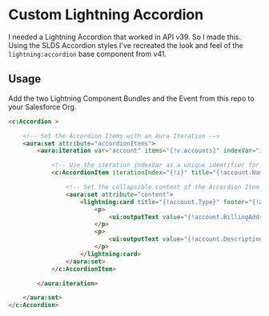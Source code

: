 # Custom Lightning Accordion

I needed a Lightning Accordion that worked in API v39. So I made this. Using the SLDS Accordion styles I've recreated the look and feel of the `lightning:accordion` base component from v41.

## Usage

Add the two Lightning Component Bundles and the Event from this repo to your Salesforce Org.

```html
<c:Accordion >

	<!-- Set the Accordion Items with an Aura Iteration -->
	<aura:set attribute="accordionItems">
		<aura:iteration var="account" items="{!v.accounts}" indexVar="i">

			<!-- Use the iteration indexVar as a unique identifier for each AccordionItem -->
			<c:AccordionItem iterationIndex="{!i}" title="{!account.Name}">

				<!-- Set the collapsible content of the Accordion Item -->
				<aura:set attribute="content">
					<lightning:card title="{!account.Type}" footer="{!account.Phone}" iconName="standard:account">
						<p>
							<ui:outputText value="{!account.BillingAddress.street}" />
						</p>
						<p>
							<ui:outputText value="{!account.Description}" />
						</p>
					</lightning:card>
				</aura:set>
			</c:AccordionItem>

		</aura:iteration>

	</aura:set>
</c:Accordion>
```
